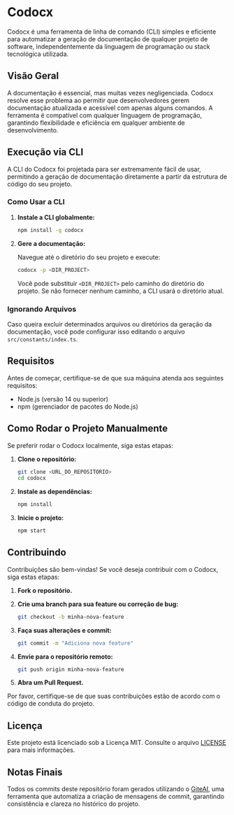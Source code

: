 # Codocx

Codocx é uma ferramenta de linha de comando (CLI) simples e eficiente para automatizar a geração de documentação de qualquer projeto de software, independentemente da linguagem de programação ou stack tecnológica utilizada.

## Visão Geral

A documentação é essencial, mas muitas vezes negligenciada. Codocx resolve esse problema ao permitir que desenvolvedores gerem documentação atualizada e acessível com apenas alguns comandos. A ferramenta é compatível com qualquer linguagem de programação, garantindo flexibilidade e eficiência em qualquer ambiente de desenvolvimento.

## Execução via CLI

A CLI do Codocx foi projetada para ser extremamente fácil de usar, permitindo a geração de documentação diretamente a partir da estrutura de código do seu projeto.

### Como Usar a CLI

1. **Instale a CLI globalmente:**

    ```bash
    npm install -g codocx
    ```

2. **Gere a documentação:**

    Navegue até o diretório do seu projeto e execute:

    ```bash
    codocx -p <DIR_PROJECT>
    ```

    Você pode substituir `<DIR_PROJECT>` pelo caminho do diretório do projeto. Se não fornecer nenhum caminho, a CLI usará o diretório atual.

### Ignorando Arquivos

Caso queira excluir determinados arquivos ou diretórios da geração da documentação, você pode configurar isso editando o arquivo `src/constants/index.ts`.

## Requisitos

Antes de começar, certifique-se de que sua máquina atenda aos seguintes requisitos:

-   Node.js (versão 14 ou superior)
-   npm (gerenciador de pacotes do Node.js)

## Como Rodar o Projeto Manualmente

Se preferir rodar o Codocx localmente, siga estas etapas:

1. **Clone o repositório:**

    ```bash
    git clone <URL_DO_REPOSITORIO>
    cd codocx
    ```

2. **Instale as dependências:**

    ```bash
    npm install
    ```

3. **Inicie o projeto:**

    ```bash
    npm start
    ```

## Contribuindo

Contribuições são bem-vindas! Se você deseja contribuir com o Codocx, siga estas etapas:

1. **Fork o repositório.**
2. **Crie uma branch para sua feature ou correção de bug:**

    ```bash
    git checkout -b minha-nova-feature
    ```

3. **Faça suas alterações e commit:**

    ```bash
    git commit -m "Adiciona nova feature"
    ```

4. **Envie para o repositório remoto:**

    ```bash
    git push origin minha-nova-feature
    ```

5. **Abra um Pull Request.**

Por favor, certifique-se de que suas contribuições estão de acordo com o código de conduta do projeto.

## Licença

Este projeto está licenciado sob a Licença MIT. Consulte o arquivo [LICENSE](./LICENSE) para mais informações.

## Notas Finais

Todos os commits deste repositório foram gerados utilizando o [GiteAI](https://giteai.dev), uma ferramenta que automatiza a criação de mensagens de commit, garantindo consistência e clareza no histórico do projeto.

